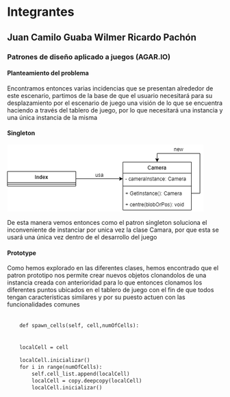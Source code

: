 <h1>
    Integrantes
</h1>
<h2>
    Juan Camilo Guaba
    Wilmer Ricardo Pachón
</h2>
<h3>
    Patrones de diseño aplicado a juegos (AGAR.IO)
</h3>
<h4>
    Planteamiento del problema
</h4>
<p>
    Encontramos entonces varias incidencias que se presentan alrededor de este escenario, 
    partimos de la base de que el usuario necesitará para su desplazamiento por el escenario de juego 
    una visión de lo que se encuentra haciendo a través del tablero de juego, por lo que necesitará una instancia 
    y una única instancia de la misma
</p>
<h4>Singleton</h4>
<img src="singleton.png" alt="Aplicacion Singleton">
<p>De esta manera vemos entonces como el patron singleton soluciona el inconveniente de instanciar 
    por unica vez la clase Camara, por que esta se usará una única vez dentro de el desarrollo del juego
</p>
<h4>Prototype</h4>
<p>
    Como hemos explorado en las diferentes clases, hemos encontrado que el patron prototipo nos permite crear nuevos objetos
    clonandolos de una instancia creada con anterioridad para lo que entonces clonamos los diferentes puntos ubicados 
    en el tablero de juego con el fin de que todos tengan caracteristicas similares y por su puesto actuen con las funcionalidades
    comunes  
</p>
<code>
    def spawn_cells(self, cell,numOfCells):
</code>
<br/>
<code>
    localCell = cell
</code>

        
        localCell.inicializar()
        for i in range(numOfCells):
            self.cell_list.append(localCell)
            localCell = copy.deepcopy(localCell)
            localCell.inicializar()

